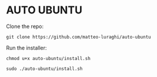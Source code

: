 # AUTO UBUNTU

Clone the repo:
```
git clone https://github.com/matteo-luraghi/auto-ubuntu
```
Run the installer:
```
chmod u+x auto-ubuntu/install.sh
```

```
sudo ./auto-ubuntu/install.sh
```
